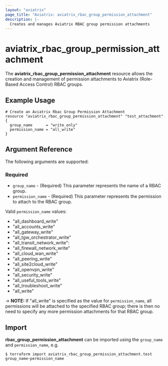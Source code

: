 ```yaml
---
layout: "aviatrix"
page_title: "Aviatrix: aviatrix_rbac_group_permission_attachment"
description: |-
  Creates and manages Aviatrix RBAC group permission attachments
---
```


# aviatrix_rbac_group_permission_attachment

The **aviatrix_rbac_group_permission_attachment** resource allows the creation and management of permission attachments to Aviatrix (Role-Based Access Control) RBAC groups.

## Example Usage

```hcl
# Create an Aviatrix Rbac Group Permission Attachment
resource "aviatrix_rbac_group_permission_attachment" "test_attachment" {
  group_name      = "write_only"
  permission_name = "all_write"
}
```

## Argument Reference

The following arguments are supported:

### Required
* `group_name` - (Required) This parameter represents the name of a RBAC group.
* `permission_name` - (Required) This parameter represents the permission to attach to the RBAC group.

Valid `permission_name` values:
* "all_dashboard_write"
* "all_accounts_write"
* "all_gateway_write"
* "all_tgw_orchestrator_write"
* "all_transit_network_write":
* "all_firewall_network_write"
* "all_cloud_wan_write"
* "all_peering_write"
* "all_site2cloud_write"
* "all_openvpn_write"
* "all_security_write"
* "all_useful_tools_write"
* "all_troubleshoot_write"
* "all_write"

-> **NOTE:** If "all_write" is specified as the value for `permission_name`, all permissions will be attached to the specified RBAC group; there is then no need to specify any more permission attachments for that RBAC group.

## Import

**rbac_group_permission_attachment** can be imported using the `group_name` and `permission_name`, e.g.

```
$ terraform import aviatrix_rbac_group_permission_attachment.test group_name~permission_name
```
